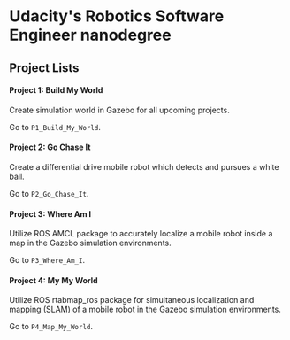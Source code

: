 # Udacity's Robotics Software Engineer nanodegree

## Project Lists

#### Project 1: Build My World

Create simulation world in Gazebo for all upcoming projects.

Go to `P1_Build_My_World`.

#### Project 2: Go Chase It

Create a differential drive mobile robot which detects and pursues a white ball. 

Go to `P2_Go_Chase_It`.

#### Project 3: Where Am I

Utilize ROS AMCL package to accurately localize a mobile robot inside a map in the Gazebo simulation environments. 

Go to `P3_Where_Am_I`.

#### Project 4: My My World

Utilize ROS rtabmap_ros package for simultaneous localization and mapping (SLAM) of a mobile robot in the Gazebo simulation environments. 

Go to `P4_Map_My_World`.